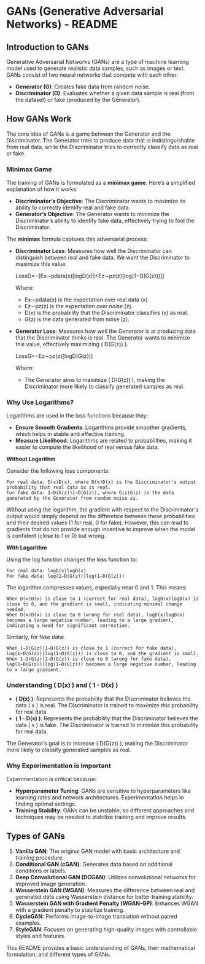 # GANs (Generative Adversarial Networks) - README

## Introduction to GANs

Generative Adversarial Networks (GANs) are a type of machine learning model used to generate realistic data samples, such as images or text. GANs consist of two neural networks that compete with each other:

- **Generator (G)**: Creates fake data from random noise.
- **Discriminator (D)**: Evaluates whether a given data sample is real (from the dataset) or fake (produced by the Generator).

## How GANs Work

The core idea of GANs is a game between the Generator and the Discriminator. The Generator tries to produce data that is indistinguishable from real data, while the Discriminator tries to correctly classify data as real or fake.

### Minimax Game

The training of GANs is formulated as a **minimax game**. Here’s a simplified explanation of how it works:

- **Discriminator’s Objective**: The Discriminator wants to maximize its ability to correctly identify real and fake data.
- **Generator’s Objective**: The Generator wants to minimize the Discriminator’s ability to identify fake data, effectively trying to fool the Discriminator.

The **minimax** formula captures this adversarial process:

- **Discriminator Loss**: Measures how well the Discriminator can distinguish between real and fake data. We want the Discriminator to maximize this value.

  LossD​=−[Ex∼pdata​(x)​[logD(x)]+Ez∼pz​(z)​[log(1−D(G(z)))]]

  Where:
  - Ex∼pdata​(x) is the expectation over real data \(x\).
  - Ez∼pz​(z) is the expectation over noise \(z\).
  - D(x) is the probability that the Discriminator classifies \(x\) as real.
  - G(z) is the data generated from noise \(z\).

- **Generator Loss**: Measures how well the Generator is at producing data that the Discriminator thinks is real. The Generator wants to minimize this value, effectively maximizing \( D(G(z)) \).

  LossG​=−Ez∼pz​(z)​[logD(G(z))]

  Where:
  - The Generator aims to maximize \( D(G(z)) \), making the Discriminator more likely to classify generated samples as real.

### Why Use Logarithms?

Logarithms are used in the loss functions because they:

- **Ensure Smooth Gradients**: Logarithms provide smoother gradients, which helps in stable and effective training.
- **Measure Likelihood**: Logarithms are related to probabilities, making it easier to compute the likelihood of real versus fake data.

**Without Logarithm**

Consider the following loss components:

    For real data: D(x)D(x), where D(x)D(x) is the Discriminator's output probability that real data xx is real.
    For fake data: 1−D(G(z))1−D(G(z)), where G(z)G(z) is the data generated by the Generator from random noise zz.

Without using the logarithm, the gradient with respect to the Discriminator's output would simply depend on the difference between these probabilities and their desired values (1 for real, 0 for fake). However, this can lead to gradients that do not provide enough incentive to improve when the model is confident (close to 1 or 0) but wrong.

**With Logarithm**

Using the log function changes the loss function to:

    For real data: log⁡D(x)logD(x)
    For fake data: log⁡(1−D(G(z)))log(1−D(G(z)))

The logarithm compresses values, especially near 0 and 1. This means:

    When D(x)D(x) is close to 1 (correct for real data), log⁡D(x)logD(x) is close to 0, and the gradient is small, indicating minimal change needed.
    When D(x)D(x) is close to 0 (wrong for real data), log⁡D(x)logD(x) becomes a large negative number, leading to a large gradient, indicating a need for significant correction.

Similarly, for fake data:

    When 1−D(G(z))1−D(G(z)) is close to 1 (correct for fake data), log⁡(1−D(G(z)))log(1−D(G(z))) is close to 0, and the gradient is small.
    When 1−D(G(z))1−D(G(z)) is close to 0 (wrong for fake data), log⁡(1−D(G(z)))log(1−D(G(z))) becomes a large negative number, leading to a large gradient.

### Understanding \( D(x) \) and \( 1 - D(x) \)

- **\( D(x) \)**: Represents the probability that the Discriminator believes the data \( x \) is real. The Discriminator is trained to maximize this probability for real data.
- **\( 1 - D(x) \)**: Represents the probability that the Discriminator believes the data \( x \) is fake. The Discriminator is trained to minimize this probability for real data.

The Generator’s goal is to increase \( D(G(z)) \), making the Discriminator more likely to classify generated samples as real.

### Why Experimentation is Important

Experimentation is critical because:

- **Hyperparameter Tuning**: GANs are sensitive to hyperparameters like learning rates and network architectures. Experimentation helps in finding optimal settings.
- **Training Stability**: GANs can be unstable, so different approaches and techniques may be needed to stabilize training and improve results.

## Types of GANs

1. **Vanilla GAN**: The original GAN model with basic architecture and training procedure.
2. **Conditional GAN (cGAN)**: Generates data based on additional conditions or labels.
3. **Deep Convolutional GAN (DCGAN)**: Utilizes convolutional networks for improved image generation.
4. **Wasserstein GAN (WGAN)**: Measures the difference between real and generated data using Wasserstein distance for better training stability.
5. **Wasserstein GAN with Gradient Penalty (WGAN-GP)**: Enhances WGAN with a gradient penalty to stabilize training.
6. **CycleGAN**: Performs image-to-image translation without paired examples.
7. **StyleGAN**: Focuses on generating high-quality images with controllable styles and features.

This README provides a basic understanding of GANs, their mathematical formulation, and different types of GANs.
